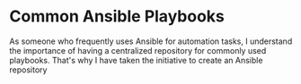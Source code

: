 # Common Ansible Playbooks

As someone who frequently uses Ansible for automation tasks, I understand the importance of having a centralized repository for commonly used playbooks. That's why I have taken the initiative to create an Ansible repository
